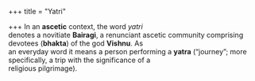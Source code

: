 +++
title = "Yatri"

+++
In an **ascetic** context, the word *yatri*  
denotes a novitiate **Bairagi**, a renunciant ascetic community comprising  
devotees (**bhakta**) of the god **Vishnu**. As  
an everyday word it means a person performing a **yatra** (“journey”; more specifically, a trip with the significance of a  
religious pilgrimage).